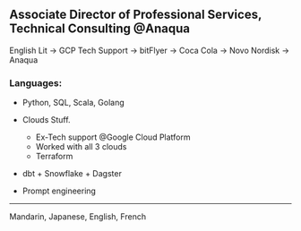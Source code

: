 ## Associate Director of Professional Services, Technical Consulting @Anaqua

English Lit -> GCP Tech Support -> bitFlyer -> Coca Cola -> Novo Nordisk -> Anaqua

### Languages:
* Python, SQL, Scala, Golang
  
* Clouds Stuff.
  * Ex-Tech support @Google Cloud Platform
  * Worked with all 3 clouds
  * Terraform
* dbt + Snowflake + Dagster

* Prompt engineering
---
Mandarin, Japanese, English, French
